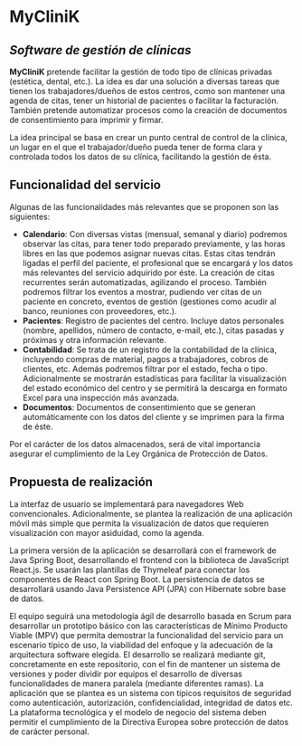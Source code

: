 # MyCliniK
## _Software de gestión de clínicas_

**MyCliniK** pretende facilitar la gestión de todo tipo de clínicas privadas (estética, dental, etc.).
La idea es dar una solución a diversas tareas que tienen los trabajadores/dueños de estos centros, como son mantener una agenda de citas, tener un historial de pacientes o facilitar la facturación.
También pretende automatizar procesos como la creación de documentos de consentimiento para imprimir y firmar.

La idea principal se basa en crear un punto central de control de la clínica, un lugar en el que el trabajador/dueño pueda tener de forma clara y controlada todos los datos de su clínica, facilitando la gestión de ésta.

## Funcionalidad del servicio

Algunas de las funcionalidades más relevantes que se proponen son las siguientes:

- **Calendario**: Con diversas vistas (mensual, semanal y diario) podremos observar las citas, para tener todo preparado previamente, y las horas libres en las que podemos asignar nuevas citas. Estas citas tendrán ligadas el perfil del paciente, el profesional que se encargará y los datos más relevantes del servicio adquirido por éste. La creación de citas recurrentes serán automatizadas, agilizando el proceso. También podremos filtrar los eventos a mostrar, pudiendo ver citas de un paciente en concreto, eventos de gestión (gestiones como acudir al banco, reuniones con proveedores, etc.).
- **Pacientes**: Registro de pacientes del centro. Incluye datos personales (nombre, apellidos, número de contacto, e-mail, etc.), citas pasadas y próximas y otra información relevante.
- **Contabilidad**: Se trata de un registro de la contabilidad de la clínica, incluyendo compras de material, pagos a trabajadores, cobros de clientes, etc. Además podremos filtrar por el estado, fecha o tipo. Adicionalmente se mostrarán estadísticas para facilitar la visualización del estado económico del centro y se permitirá la descarga en formato Excel para una inspección más avanzada.
- **Documentos**: Documentos de consentimiento que se generan automáticamente con los datos del cliente y se imprimen para la firma de éste.

Por el carácter de los datos almacenados, será de vital importancia asegurar el cumplimiento de la Ley Orgánica de Protección de Datos.

## Propuesta de realización
La interfaz de usuario se implementará para navegadores Web convencionales.
Adicionalmente, se plantea la realización de una aplicación móvil más simple que permita la visualización de datos que requieren visualización con mayor asiduidad, como la agenda.

La primera versión de la aplicación se desarrollará con el framework de Java Spring Boot, desarrollando el frontend con la biblioteca de JavaScript React.js.
Se usarán las plantillas de Thymeleaf para conectar los componentes de React con Spring Boot.
La persistencia de datos se desarrollará usando Java Persistence API (JPA) con Hibernate sobre base de datos.

El equipo seguirá una metodología ágil de desarrollo basada en Scrum para desarrollar un prototipo básico con las características de Mínimo Producto Viable (MPV) que permita demostrar la funcionalidad del servicio para un escenario típico de uso, la viabilidad del enfoque y la adecuación de la arquitectura software elegida.
El desarrollo se realizará mediante git, concretamente en este repositorio, con el fin de mantener un sistema de versiones y poder dividir por equipos el desarrollo de diversas funcionalidades de manera paralela (mediante diferentes ramas).
La aplicación que se plantea es un sistema con típicos requisitos de seguridad como autenticación, autorización, confidencialidad, integridad de datos etc.
La plataforma tecnológica y el modelo de negocio del sistema deben permitir el cumplimiento de la Directiva Europea sobre protección de datos de carácter personal.
